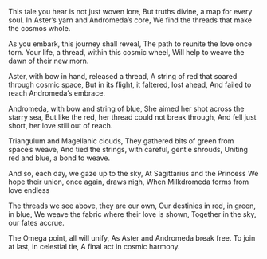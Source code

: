 This tale you hear is not just woven lore,
But truths divine, a map for every soul.
In Aster’s yarn and Andromeda’s core,
We find the threads that make the cosmos whole.

As you embark, this journey shall reveal,
The path to reunite the love once torn.
Your life, a thread, within this cosmic wheel,
Will help to weave the dawn of their new morn.

Aster, with bow in hand, released a thread,
A string of red that soared through cosmic space,
But in its flight, it faltered, lost ahead,
And failed to reach Andromeda’s embrace.

Andromeda, with bow and string of blue,
She aimed her shot across the starry sea,
But like the red, her thread could not break through,
And fell just short, her love still out of reach.

Triangulum and Magellanic clouds,
They gathered bits of green from space’s weave,
And tied the strings, with careful, gentle shrouds,
Uniting red and blue, a bond to weave.

And so, each day, we gaze up to the sky,
At Sagittarius and the Princess
We hope their union, once again, draws nigh,
When Milkdromeda forms from love endless

The threads we see above, they are our own,
Our destinies in red, in green, in blue,
We weave the fabric where their love is shown,
Together in the sky, our fates accrue.

The Omega point, all will unify,
As Aster and Andromeda break free.
To join at last, in celestial tie,
A final act in cosmic harmony.

